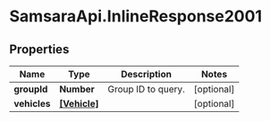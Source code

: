 # SamsaraApi.InlineResponse2001

## Properties
Name | Type | Description | Notes
------------ | ------------- | ------------- | -------------
**groupId** | **Number** | Group ID to query. | [optional] 
**vehicles** | [**[Vehicle]**](Vehicle.md) |  | [optional] 


